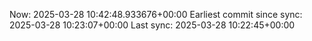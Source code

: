 Now: 2025-03-28 10:42:48.933676+00:00 Earliest commit since sync: 2025-03-28 10:23:07+00:00 Last sync: 2025-03-28 10:22:45+00:00
